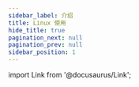 ```yaml
---
sidebar_label: 介绍
title: Linux 使用
hide_title: true
pagination_next: null
pagination_prev: null
sidebar_position: 1
---
```


import Link from '@docusaurus/Link';